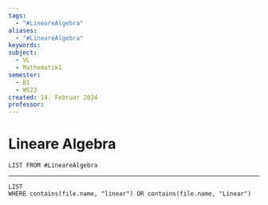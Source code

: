 ```yaml
---
tags:
  - "#LineareAlgebra"
aliases:
  - "#LineareAlgebra"
keywords: 
subject:
  - VL
  - Mathematik1
semester:
  - B1
  - WS23
created: 14. Februar 2024
professor:
---
```

 

# Lineare Algebra

```dataview
LIST FROM #LineareAlgebra
```

---

```dataview 
LIST
WHERE contains(file.name, "linear") OR contains(file.name, "Linear") 
```